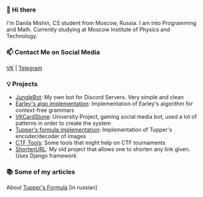 ### 👋 Hi there
I'm Danila Mishin, CS student from Moscow, Russia. I am into Programming and Math. Currently studying at Moscow Institute of Physics and Technology.

### 📫 Contact Me on Social Media
[VK](https://vk.com/dan4ikl1) | [Telegram](https://t.me/jungletryne)

### 💡 Projects
- [JungleBot](https://github.com/JungleTryne/JungleBot): My own bot for Discord Servers. Very simple and clean
- [Earley's algo implementation](https://github.com/JungleTryne/EarleyAlgo): Implementation of Earley's algorithm for context-free grammars
- [VKCardStone](https://github.com/JungleTryne/VKCardStone): University Project, gaming social media bot, used a lot of patterns in order to create the system
- [Tupper's formula implementation](https://github.com/JungleTryne/Tupper-s-formula): Implementation of Tupper's encoder/decoder of images
- [CTF Tools](https://github.com/JungleTryne/CTFCryptoStegTools): Some tools that might help on CTF tournaments
- [ShortenURL](https://github.com/JungleTryne/ShortenURL): My old project that allows one to shorten any link given. Uses Django framework

### 📚 Some of my articles
About [Tupper's Formula](https://habr.com/ru/post/416177/) \[in russian\]
